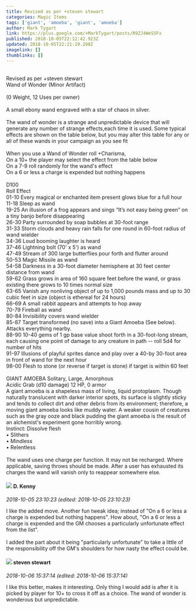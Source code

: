 ```yaml
---
title: Revised as per +steven stewart
categories: Magic Items
tags: ['giant', 'amoeba', 'giant', 'amoeba']
author: Mark Tygart
link: https://plus.google.com/+MarkTygart/posts/R9ZJ4WeS5Fx
published: 2018-10-05T22:12:42.923Z
updated: 2018-10-05T22:21:19.298Z
imagelink: []
thumblinks: []
---
```


<br />Revised as per +steven stewart <br />Wand of Wonder (Minor Artifact)<br /><br />(0 Weight, 12 Uses per owner)<br /><br />A small ebony wand engraved with a star of chaos in silver.<br /><br />The wand of wonder is a strange and unpredictable device that will generate any number of strange effects,each time it is used. Some typical effects are shown on the table below, but you may alter this table for any or all of these wands in your campaign as you see fit<br /><br />When you use a Wand of Wonder roll +Charisma,<br />On a 10+ the player may select the effect from the table below<br />On a 7-9 roll randomly for the wand&#39;s effect<br />On a 6 or less a charge is expended but nothing happens<br /><br />D100 	<br />Roll 	Effect <br />01-10 	Every magical or enchanted item present glows blue for a full hour <br />11-18 	Sleep as wand <br />19-25 	An  illusion of a frog appears and sings “It’s not easy being green” on a tiny banjo before disappearing<br />26-30 	Party surrounded by soap bubbles at 30-foot range <br />31-33 	Storm clouds and heavy rain falls for one round in 60-foot radius of wand wielder <br />34-36 	Loud booming laughter is heard<br />37-46 	Lightning bolt (70&#39; x 5&#39;) as wand <br />47-49 	Stream of 300 large butterflies pour forth and flutter around <br />50-53 	Magic Missile as wand <br />54-58 	Darkness in a 30-foot diameter hemisphere at 30 feet center distance from wand <br />59-62 	Grass grows in area of 160 square feet before the wand, or grass existing there grows to 10 times normal size <br />63-65 	Vanish any nonliving object of up to 1,000 pounds mass and up to 30 cubic feet in size (object is ethereal for 24 hours) <br />66-69 	A small rabbit appears and attempts to hop away<br />70-79 	Fireball as wand <br />80-84 	Invisibility covers wand wielder <br />85-87 	Target transformed (no save) into a Giant Amoeba (See below). Attacks everything nearby.<br />88-90 	10-40 gems of 1 gp base value shoot forth in a 30-foot-long stream, each causing one point of damage to any creature in path -- roll 5d4 for number of hits <br />91-97 	Illusions of playful sprites dance and play over a 40-by 30-foot area in front of wand for the next hour<br />98-00	Flesh to stone (or reverse if target is stone) if target is within 60 feet <br /><br />GIANT AMOEBA	Solitary, Large, Amorphous<br />Acidic Grab (d10 damage)	12 HP,	0 armor<br />A giant amoeba is a shapeless mass of living, liquid protoplasm. Though naturally translucent with darker interior spots, its surface is slightly sticky and tends to collect dirt and other debris from its environment; therefore, a moving giant amoeba looks like muddy water. A weaker cousin of creatures such as the gray ooze and black pudding the giant amoeba is the result of an alchemist&#39;s experiment gone horribly wrong. <br />Instinct: Dissolve flesh<br />•	Slithers<br />•	Mindless<br />•	Relentless<br /><br />The wand uses one charge per function. It may not be recharged. Where applicable, saving throws should be made. After a user has exhausted its charges the wand will vanish only to reappear somewhere else.
<div id='comment z125ubpyyoe2tlfwk04cf1vyvlfix1rhfds'>
  <h4><img src='{{site.baseurl}}//images/avatars/102891003367180096732_photo.jpg'> D. Kenny</h4>
      <p><cite>2018-10-05 23:10:23 (edited: 2018-10-05 23:10:23)</cite></p>
        <p>I like the added move. Another fun tweak idea; instead of &quot;On a 6 or less a charge is expended but nothing happens&quot;. How about, &quot;On a 6 or less a charge is expended and the GM chooses a particularly unfortunate effect from the list&quot;. <br /><br />I added the part about it being &quot;particularly unfortunate&quot; to take a little of the responsibility off the GM&#39;s shoulders for how nasty the effect could be.</p>
</div>
        

<div id='comment z125ubpyyoe2tlfwk04cf1vyvlfix1rhfds'>
  <h4><img src='{{site.baseurl}}//images/avatars/101845816313183575681_photo.jpg'> steven stewart</h4>
      <p><cite>2018-10-06 15:37:14 (edited: 2018-10-06 15:37:14)</cite></p>
        <p>I like this better,  makes it interesting. Only thing I would add is after it is picked by player for 10+ to cross it off as a choice. The wand of wonder is wonderous but unpredictable.</p>
</div>
        